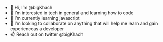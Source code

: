 - 👋 Hi, I’m @bigKhach
- 👀 I’m interested in tech in general and learning how to code
- 🌱 I’m currently learning javascript
- 💞️ I’m looking to collaborate on anything that will help me learn and gain experienceas a developer
- 📫 Reach out on twitter @bigKhach

<!---
bigKhach/bigKhach is a ✨ special ✨ repository because its `README.md` (this file) appears on your GitHub profile.
You can click the Preview link to take a look at your changes.
--->
